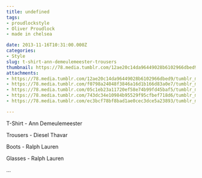 ```yaml
---
title: undefined
tags:
- proudlockstyle
- Oliver Proudlock
- made in chelsea

date: 2013-11-16T10:31:00.000Z
categories:
- Style
slug: t-shirt-ann-demeulemeester-trousers
thumbnail: https://78.media.tumblr.com/12ae20c14da96449028b6102966dbed9/tumblr_mwcqjw4v6a1rhrm24o1_1280.jpg
attachments:
- https://78.media.tumblr.com/12ae20c14da96449028b6102966dbed9/tumblr_mwcqjw4v6a1rhrm24o1_1280.jpg
- https://78.media.tumblr.com/f0798a24048f3846a16d1b166d83a0e7/tumblr_mwcqjw4v6a1rhrm24o2_1280.jpg
- https://78.media.tumblr.com/05c1eb23a11720ef58e74b99fd45baf5/tumblr_mwcqjw4v6a1rhrm24o3_1280.jpg
- https://78.media.tumblr.com/743dc34e10984b95529f95cfbef718d6/tumblr_mwcqjw4v6a1rhrm24o4_1280.jpg
- https://78.media.tumblr.com/ec3bcf78bf8bad1ae0cec3dce5a23893/tumblr_mwcqjw4v6a1rhrm24o5_1280.jpg

---
```


T-Shirt - Ann Demeulemeester 

  Trousers -  Diesel Thavar  

  Boots - Ralph Lauren 

  Glasses - Ralph Lauren 

 ...
